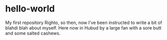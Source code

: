 # hello-world
My first repository
Righto, so then, now I've been instructed to write a bit of blahdi blah about myself. 
Here now in Hubud by a large fan with a sore butt and some salted cashews. 
